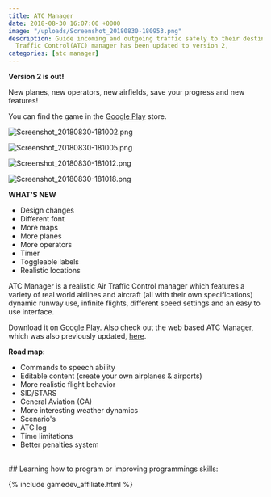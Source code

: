 ```yaml
---
title: ATC Manager
date: 2018-08-30 16:07:00 +0000
image: "/uploads/Screenshot_20180830-180953.png"
description: Guide incoming and outgoing traffic safely to their destination. Air
  Traffic Control(ATC) manager has been updated to version 2,
categories: [atc manager]
---
```

**Version 2 is out!**

New planes, new operators, new airfields, save your progress and new features!

You can find the game in the [Google Play](https://play.google.com/store/apps/details?id=com.EchoSierraStudio.ATCManager&hl=en_US) store.

![Screenshot_20180830-181002.png](/uploads/Screenshot_20180830-181002.png)

![Screenshot_20180830-181005.png](/uploads/Screenshot_20180830-181005.png)

![Screenshot_20180830-181012.png](/uploads/Screenshot_20180830-181012.png)

![Screenshot_20180830-181018.png](/uploads/Screenshot_20180830-181018.png)

**WHAT'S NEW**

* Design changes
* Different font
* More maps
* More planes
* More operators
* Timer
* Toggleable labels
* Realistic locations

ATC Manager is a realistic Air Traffic Control manager which features a variety of real world airlines and aircraft (all with their own specifications) dynamic runway use, infinite flights, different speed settings and an easy to use interface.

Download it on [Google Play](https://play.google.com/store/apps/details?id=com.EchoSierraStudio.ATCManager&hl=en_US). Also check out the web based ATC Manager, which was also previously updated, [here](https://esstudio.site/atc-manager-2/).

**Road map:**

* Commands to speech ability
* Editable content (create your own airplanes & airports)
* More realistic flight behavior
* SID/STARS
* General Aviation (GA)
* More interesting weather dynamics
* Scenario's
* ATC log
* Time limitations
* Better penalties system

<br>
## Learning how to program or improving programmings skills:

{% include gamedev_affiliate.html %}